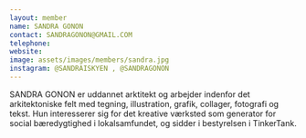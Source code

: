```yaml
---
layout: member
name: SANDRA GONON
contact: SANDRAGONON@GMAIL.COM
telephone:
website:
image: assets/images/members/sandra.jpg
instagram: @SANDRAISKYEN , @SANDRAGONON
---
```

SANDRA GONON er uddannet arktitekt og arbejder indenfor det arkitektoniske felt med tegning, illustration, grafik, collager, fotografi
og tekst. Hun interesserer sig for det kreative værksted som generator for social bæredygtighed i lokalsamfundet, og sidder i bestyrelsen i TinkerTank.
